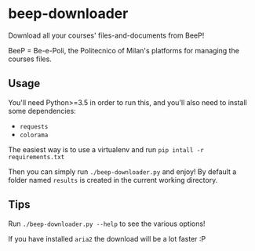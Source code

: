 # beep-downloader

Download all your courses' files-and-documents from BeeP!

BeeP = Be-e-Poli, the Politecnico of Milan's platforms for managing the courses files.

## Usage

You'll need Python>=3.5 in order to run this, and you'll also need to install some dependencies:

- `requests`
- `colorama`

The easiest way is to use a virtualenv and run `pip intall -r requirements.txt`

Then you can simply run `./beep-downloader.py` and enjoy! By default a folder named `results` is created in the current working directory.

## Tips

Run `./beep-downloader.py --help` to see the various options!

If you have installed `aria2` the download will be a lot faster :P
